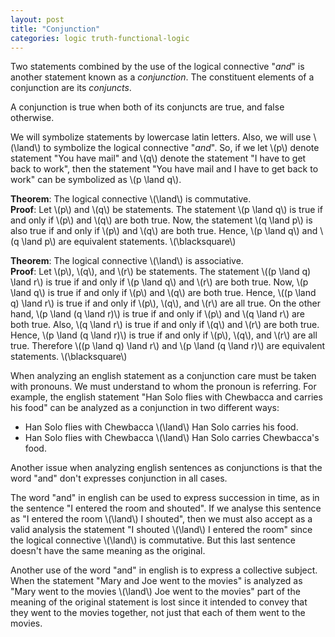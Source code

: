 ```yaml
---
layout: post
title: "Conjunction"
categories: logic truth-functional-logic
---
```

Two statements combined by the use of the logical connective "_and_" is another
statement known as a _conjunction_. The constituent elements of a conjunction
are its _conjuncts_.

A conjunction is true when both of its conjuncts are true, and false otherwise.

We will symbolize statements by lowercase latin letters. Also, we will use
\\(\land\\) to symbolize the logical connective "_and_". So, if we let \\(p\\)
denote statement "You have mail" and \\(q\\) denote the statement "I have
to get back to work", then the statement "You have mail and I have to get back
to work" can be symbolized as \\(p \land q\\).

**Theorem**: The logical connective \\(\land\\) is commutative.  
**Proof**: Let \\(p\\) and \\(q\\) be statements. The statement \\(p \land q\\) is true
if and only if \\(p\\) and \\(q\\) are both true. Now, the statement
\\(q \land p\\) is also true if and only if \\(p\\) and \\(q\\) are both true.
Hence, \\(p \land q\\) and \\(q \land p\\) are equivalent statements. \\(\blacksquare\\)

**Theorem**: The logical connective \\(\land\\) is associative.  
**Proof**: Let \\(p\\), \\(q\\), and \\(r\\) be statements. The statement
\\((p \land q) \land r\\) is true if and only if \\(p \land q\\) and \\(r\\) are both
true. Now, \\(p \land q\\) is true if and only if \\(p\\) and \\(q\\) are both true. Hence,
\\((p \land q) \land r\\) is true if and only if \\(p\\), \\(q\\), and \\(r\\) are all
true. On the other hand, \\(p \land (q \land r)\\) is true if and only if \\(p\\) and
\\(q \land r\\) are both true. Also, \\(q \land r\\) is true if and only if \\(q\\) and
\\(r\\) are both true. Hence, \\(p \land (q \land r)\\) is true if and only if
\\(p\\), \\(q\\), and \\(r\\) are all true. Therefore \\((p \land q) \land r\\) and
\\(p \land (q \land r)\\) are equivalent statements. \\(\blacksquare\\)

When analyzing an english statement as a conjunction care must be taken with pronouns. We
must understand to whom the pronoun is referring. For example, the english statement
"Han Solo flies with Chewbacca and carries his food" can be analyzed as a conjunction in
two different ways:

- Han Solo flies with Chewbacca \\(\land\\) Han Solo carries his food.
- Han Solo flies with Chewbacca \\(\land\\) Han Solo carries Chewbacca's food.

Another issue when analyzing english sentences as conjunctions is that the word "and" don't
expresses conjunction in all cases.

The word "and" in english can be used to express succession in time,
as in the sentence "I entered the room and shouted". If we analyse this sentence as
"I entered the room \\(\land\\) I shouted", then we must also accept as a valid analysis
the statement "I shouted \\(\land\\) I entered the room" since the logical connective
\\(\land\\) is commutative. But this last sentence doesn't have the same meaning as the
original.

Another use of the word "and" in english is to express a collective subject. When the
statement "Mary and Joe went to the movies" is analyzed as
"Mary went to the movies \\(\land\\) Joe went to the movies" part of the meaning of the
original statement is lost since it intended to convey that they went to the movies
together, not just that each of them went to the movies.
